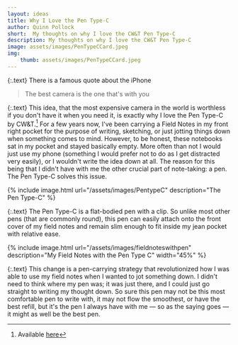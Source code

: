 ```yaml
---
layout: ideas
title: Why I Love the Pen Type-C
author: Quinn Pollock
short:  My thoughts on why I love the CW&T Pen Type-C
description: My thoughts on why I love the CW&T Pen Type-C
image: assets/images/PenTypeCCard.jpeg 
img: 
    thumb: assets/images/PenTypeCCard.jpeg
---
```


{:.text}
There is a famous quote about the iPhone
> The best camera is the one that's with you

{:.text}
This idea, that the most expensive camera in the world is worthless if you don't have it when you need it, is exactly why I love the Pen Type-C by CW&T.[^1] For a few years now, I've been carrying a Field Notes in my front right pocket for the purpose of writing, sketching, or just jotting things down when something comes to mind. However, to be honest, these notebooks sat in my pocket and stayed basically empty. More often than not I would just use my phone (something I would prefer not to do as I get distracted very easily), or I wouldn't write the idea down at all. The reason for this being that I didn't have with me the other crucial part of note-taking: a pen. The Pen Type-C solves this issue.

{% include image.html url="/assets/images/PentypeC" description="The Pen Type-C" %}

{:.text}
The Pen Type-C is a flat-bodied pen with a clip. So unlike most other pens (that are commonly round), this pen can easily attach onto the front cover of my field notes and remain slim enough to fit inside my jean pocket with relative ease.

{% include image.html url="/assets/images/fieldnoteswithpen" description="My Field Notes with the Pen Type C" width="45%" %}

{:.text}
This change is a pen-carrying strategy that revolutionized how I was able to use my field notes when I wanted to jot something down. I didn't need to think where my pen was; it was just there, and I could just go straight to writing my thought down. So sure this pen may not be this most comfortable pen to write with, it may not flow the smoothest, or have the best refill, but it's the pen I always have with me — so as the saying goes — it might as well be the best pen.


[^1]: Available [here](https://cwandt.com/products/pen-type-c)